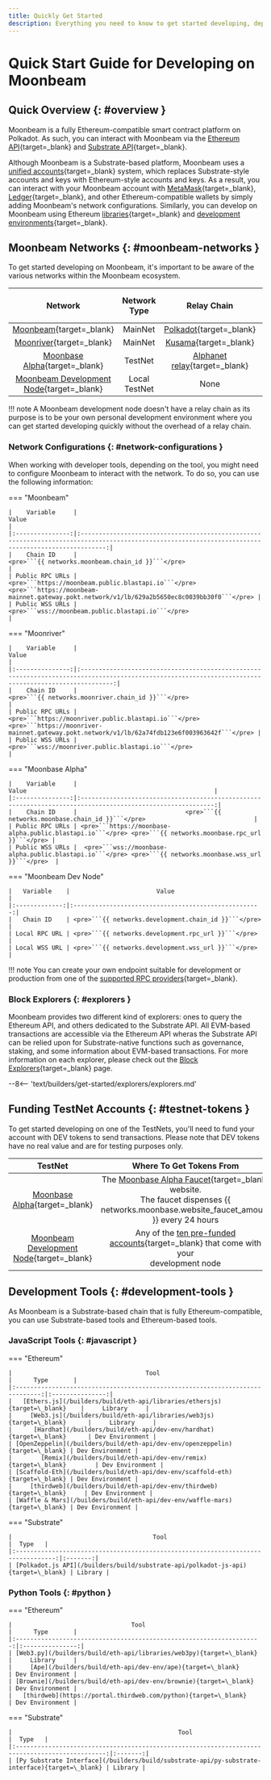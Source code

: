 ```yaml
---
title: Quickly Get Started
description: Everything you need to know to get started developing, deploying, and interacting with smart contracts on Moonbeam.
---
```


# Quick Start Guide for Developing on Moonbeam

## Quick Overview {: #overview }

Moonbeam is a fully Ethereum-compatible smart contract platform on Polkadot. As such, you can interact with Moonbeam via the [Ethereum API](/builders/build/eth-api){target=\_blank} and [Substrate API](/builders/build/substrate-api){target=\_blank}.

Although Moonbeam is a Substrate-based platform, Moonbeam uses a [unified accounts](/learn/core-concepts/unified-accounts){target=\_blank} system, which replaces Substrate-style accounts and keys with Ethereum-style accounts and keys. As a result, you can interact with your Moonbeam account with [MetaMask](/tokens/connect/metamask){target=\_blank}, [Ledger](/tokens/connect/ledger){target=\_blank}, and other Ethereum-compatible wallets by simply adding Moonbeam's network configurations. Similarly, you can develop on Moonbeam using Ethereum [libraries](/builders/build/eth-api/libraries){target=\_blank} and [development environments](/builders/build/eth-api/dev-env){target=\_blank}.

## Moonbeam Networks {: #moonbeam-networks }

To get started developing on Moonbeam, it's important to be aware of the various networks within the Moonbeam ecosystem.

|                                          Network                                          | Network Type  |                                   Relay Chain                                   | Native Asset Symbol | Native Asset Decimals |
|:-----------------------------------------------------------------------------------------:|:-------------:|:-------------------------------------------------------------------------------:|:-------------------:|:---------------------:|
|           [Moonbeam](/builders/get-started/networks/moonbeam){target=\_blank}            |    MainNet    |              [Polkadot](https://polkadot.network){target=\_blank}              |        GLMR         |          18           |
|          [Moonriver](/builders/get-started/networks/moonriver){target=\_blank}           |    MainNet    |                [Kusama](https://kusama.network){target=\_blank}                |        MOVR         |          18           |
|        [Moonbase Alpha](/builders/get-started/networks/moonbase){target=\_blank}         |    TestNet    | [Alphanet relay](/learn/platform/networks/moonbase#relay-chain){target=\_blank} |         DEV         |          18           |
| [Moonbeam Development Node](/builders/get-started/networks/moonbeam-dev){target=\_blank} | Local TestNet |                                      None                                       |         DEV         |          18           |

!!! note
    A Moonbeam development node doesn't have a relay chain as its purpose is to be your own personal development environment where you can get started developing quickly without the overhead of a relay chain.

### Network Configurations {: #network-configurations }

When working with developer tools, depending on the tool, you might need to configure Moonbeam to interact with the network. To do so, you can use the following information:

=== "Moonbeam"

    |    Variable     |                                                                        Value                                                                        |
    |:---------------:|:---------------------------------------------------------------------------------------------------------------------------------------------------:|
    |    Chain ID     |                                                  <pre>```{{ networks.moonbeam.chain_id }}```</pre>                                                  |
    | Public RPC URLs | <pre>```https://moonbeam.public.blastapi.io```</pre>  <pre>```https://moonbeam-mainnet.gateway.pokt.network/v1/lb/629a2b5650ec8c0039bb30f0```</pre> |
    | Public WSS URLs |                                                 <pre>```wss://moonbeam.public.blastapi.io```</pre>                                                  |

=== "Moonriver"

    |    Variable     |                                                                         Value                                                                         |
    |:---------------:|:-----------------------------------------------------------------------------------------------------------------------------------------------------:|
    |    Chain ID     |                                                  <pre>```{{ networks.moonriver.chain_id }}```</pre>                                                   |
    | Public RPC URLs | <pre>```https://moonriver.public.blastapi.io```</pre>  <pre>```https://moonriver-mainnet.gateway.pokt.network/v1/lb/62a74fdb123e6f003963642f```</pre> |
    | Public WSS URLs |                                                  <pre>```wss://moonriver.public.blastapi.io```</pre>                                                  |

=== "Moonbase Alpha"

    |    Variable     |                                                    Value                                                    |
    |:---------------:|:-----------------------------------------------------------------------------------------------------------:|
    |    Chain ID     |                              <pre>```{{ networks.moonbase.chain_id }}```</pre>                              |
    | Public RPC URLs | <pre>```https://moonbase-alpha.public.blastapi.io```</pre> <pre>```{{ networks.moonbase.rpc_url }}```</pre> |
    | Public WSS URLs |  <pre>```wss://moonbase-alpha.public.blastapi.io```</pre> <pre>```{{ networks.moonbase.wss_url }}```</pre>  |

=== "Moonbeam Dev Node"

    |   Variable    |                        Value                         |
    |:-------------:|:----------------------------------------------------:|
    |   Chain ID    | <pre>```{{ networks.development.chain_id }}```</pre> |
    | Local RPC URL | <pre>```{{ networks.development.rpc_url }}```</pre>  |
    | Local WSS URL | <pre>```{{ networks.development.wss_url }}```</pre>  |

!!! note
    You can create your own endpoint suitable for development or production from one of the [supported RPC providers](/builders/get-started/endpoints/#endpoint-providers){target=\_blank}.

### Block Explorers {: #explorers }

Moonbeam provides two different kind of explorers: ones to query the Ethereum API, and others dedicated to the Substrate API. All EVM-based transactions are accessible via the Ethereum API wheras the Substrate API can be relied upon for Substrate-native functions such as governance, staking, and some information about EVM-based transactions. For more information on each explorer, please check out the [Block Explorers](/builders/get-started/explorers){target=\_blank} page.

--8<-- 'text/builders/get-started/explorers/explorers.md'

## Funding TestNet Accounts {: #testnet-tokens }

To get started developing on one of the TestNets, you'll need to fund your account with DEV tokens to send transactions. Please note that DEV tokens have no real value and are for testing purposes only.

|                                          TestNet                                          |                                                                           Where To Get Tokens From                                                                            |
|:-----------------------------------------------------------------------------------------:|:-----------------------------------------------------------------------------------------------------------------------------------------------------------------------------:|
|        [Moonbase Alpha](/builders/get-started/networks/moonbase){target=\_blank}         | The [Moonbase Alpha Faucet](https://faucet.moonbeam.network){target=\_blank} website. <br> The faucet dispenses {{ networks.moonbase.website_faucet_amount }} every 24 hours |
| [Moonbeam Development Node](/builders/get-started/networks/moonbeam-dev){target=\_blank} | Any of the [ten pre-funded accounts](/builders/get-started/networks/moonbeam-dev/#pre-funded-development-accounts){target=\_blank} that come with your <br> development node  |

## Development Tools {: #development-tools }

As Moonbeam is a Substrate-based chain that is fully Ethereum-compatible, you can use Substrate-based tools and Ethereum-based tools.

### JavaScript Tools {: #javascript }

=== "Ethereum"

    |                                     Tool                                      |      Type       |
    |:-----------------------------------------------------------------------------:|:---------------:|
    |   [Ethers.js](/builders/build/eth-api/libraries/ethersjs){target=\_blank}    |     Library     |
    |     [Web3.js](/builders/build/eth-api/libraries/web3js){target=\_blank}      |     Library     |
    |      [Hardhat](/builders/build/eth-api/dev-env/hardhat){target=\_blank}      | Dev Environment |
    | [OpenZeppelin](/builders/build/eth-api/dev-env/openzeppelin){target=\_blank} | Dev Environment |
    |        [Remix](/builders/build/eth-api/dev-env/remix){target=\_blank}        | Dev Environment |
    | [Scaffold-Eth](/builders/build/eth-api/dev-env/scaffold-eth){target=\_blank} | Dev Environment |
    |     [thirdweb](/builders/build/eth-api/dev-env/thirdweb){target=\_blank}     | Dev Environment |
    | [Waffle & Mars](/builders/build/eth-api/dev-env/waffle-mars){target=\_blank} | Dev Environment |

=== "Substrate"

    |                                       Tool                                        |  Type   |
    |:---------------------------------------------------------------------------------:|:-------:|
    | [Polkadot.js API](/builders/build/substrate-api/polkadot-js-api){target=\_blank} | Library |

### Python Tools {: #python }

=== "Ethereum"

    |                                 Tool                                 |      Type       |
    |:--------------------------------------------------------------------:|:---------------:|
    | [Web3.py](/builders/build/eth-api/libraries/web3py){target=\_blank} |     Library     |
    |     [Ape](/builders/build/eth-api/dev-env/ape){target=\_blank}      | Dev Environment |
    | [Brownie](/builders/build/eth-api/dev-env/brownie){target=\_blank}  | Dev Environment |
    |   [thirdweb](https://portal.thirdweb.com/python){target=\_blank}    | Dev Environment |

=== "Substrate"

    |                                              Tool                                               |  Type   |
    |:-----------------------------------------------------------------------------------------------:|:-------:|
    | [Py Substrate Interface](/builders/build/substrate-api/py-substrate-interface){target=\_blank} | Library |
